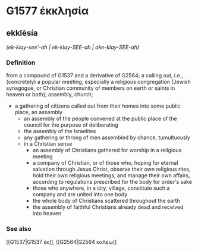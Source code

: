 # G1577 ἐκκλησία

## ekklēsía

_(ek-klay-see'-ah | ek-klay-SEE-ah | ake-klay-SEE-ah)_

### Definition

from a compound of G1537 and a derivative of G2564; a calling out, i.e., (concretely) a popular meeting, especially a religious congregation (Jewish synagogue, or Christian community of members on earth or saints in heaven or both); assembly, church; 

- a gathering of citizens called out from their homes into some public place, an assembly
  - an assembly of the people convened at the public place of the council for the purpose of deliberating
  - the assembly of the Israelites
  - any gathering or throng of men assembled by chance, tumultuously
  - in a Christian sense
    - an assembly of Christians gathered for worship in a religious meeting
    - a company of Christian, or of those who, hoping for eternal salvation through Jesus Christ, observe their own religious rites, hold their own religious meetings, and manage their own affairs, according to regulations prescribed for the body for order's sake
    - those who anywhere, in a city, village, constitute such a company and are united into one body
    - the whole body of Christians scattered throughout the earth
    - the assembly of faithful Christians already dead and received into heaven

### See also

[[G1537|G1537 ἐκ]], [[G2564|G2564 καλέω]]
